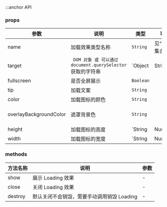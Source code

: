:::anchor API

### props

| 参数                   | 说明                                                        | 类型               | 可选值               | 默认值                     |
| ---------------------- | ----------------------------------------------------------- | ------------------ | -------------------- | -------------------------- |
| name                   | 加载效果类型名称                                            | `String`           | 见“Loading 集合”示例 | "plane"                    |
| target                 | ` DOM 对象 或 可以通过 document.querySelector` 获取的字符串 | `Object |String`   |                      |                            |
| fullscreen             | 是否全屏展示                                                | `Boolean`          |                      | false                      |
| tip                    | 加载文案                                                    | `String`           |                      |                            |
| color                  | 加载图标的颜色                                              | `String`           |                      | "#1890ff"                  |
| overlayBackgroundColor | 遮罩背景色                                                  | `String`           |                      | "rgba(255, 255, 255, 0.5)" |
| height                 | 加载图标的高度                                              | `String   |Number` |                      | 40                         |
| width                  | 加载图标的宽度                                              | `String   |Number` |                      | 40                         |

### methods

| 方法名称 | 说明                                       | 参数 |
| -------- | ------------------------------------------ | ---- |
| show     | 展示 Loading 效果                          | -    |
| close    | 关闭 Loading 效果                          | -    |
| destroy  | 默认关闭不会销毁，需要手动调用销毁 Loading | -    |
